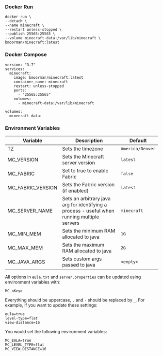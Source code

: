 ### Docker Run
```
docker run \
--detach \
--name minecraft \
--restart unless-stopped \
--publish 25565:25565 \
--volume minecraft-data:/var/lib/minecraft \
bmoorman/minecraft:latest
```

### Docker Compose
```
version: "3.7"
services:
  minecraft:
    image: bmoorman/minecraft:latest
    container_name: minecraft
    restart: unless-stopped
    ports:
      - "25565:25565"
    volumes:
      - minecraft-data:/var/lib/minecraft

volumes:
  minecraft-data:
```

### Environment Variables
|Variable|Description|Default|
|--------|-----------|-------|
|TZ|Sets the timezone|`America/Denver`|
|MC_VERSION|Sets the Minecraft server version|`latest`|
|MC_FABRIC|Set to true to enable Fabric|`false`|
|MC_FABRIC_VERSION|Sets the Fabric version (if enabled)|`latest`|
|MC_SERVER_NAME|Sets an arbitrary java arg for identifying a process - useful when running multiple servers|`minecraft`|
|MC_MIN_MEM|Sets the minimum RAM allocated to java|`1G`|
|MC_MAX_MEM|Sets the maximum RAM allocated to java|`2G`|
|MC_JAVA_ARGS|Sets custom args passed to java|`<empty>`|

All options in `eula.txt` and `server.properties` can be updated using environment variables with:
```
MC_<Key>
```
Everything should be uppercase, `.` and `-` should be replaced by `_`. For example, if you want to update these settings:
```
eula=true
level-type=flat
view-distance=16
```
You would set the following environment variables:
```
MC_EULA=true
MC_LEVEL_TYPE=flat
MC_VIEW_DISTANCE=16
```
